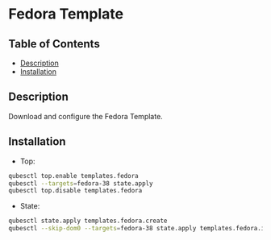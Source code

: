 # Fedora Template

## Table of Contents

* [Description](#description)
* [Installation](#installation)

## Description

Download and configure the Fedora Template.

## Installation

- Top:
```sh
qubesctl top.enable templates.fedora
qubesctl --targets=fedora-38 state.apply
qubesctl top.disable templates.fedora
```
- State:
```sh
qubesctl state.apply templates.fedora.create
qubesctl --skip-dom0 --targets=fedora-38 state.apply templates.fedora.install
```
